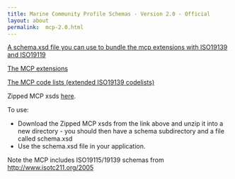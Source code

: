 ```yaml
---
title: Marine Community Profile Schemas - Version 2.0 - Official
layout: about
permalink:  mcp-2.0.html
---
```


<!-- 
  - can use yaml to encode the entries in public 
  - or even just extract with pattern matching on static content
  - Could symbolically link into the public dir? - linking exposes the entire subdirectory...

  - perhaps browse geonetwork plugins...
  - note that it's regenerating constantly...
-->

<!-- think we want hard-coded links in order to control ordering -->

[A schema.xsd file you can use to bundle the mcp extensions with ISO19139 and ISO19119](/public/download/mcpExtensions.xsd)

[The MCP extensions](/public/download/mcpExtensions.xsd)

[The MCP code lists (extended ISO19139 codelists)](/public/download/mcpDwcTerms.xsd)  


Zipped MCP xsds [here](/public/download/zipped.zip). 

To use:

  - Download the Zipped MCP xsds from the link above and unzip it into a new directory - you should then have a schema subdirectory and a file called schema.xsd
  - Use the schema.xsd file in your application.


Note the MCP includes ISO19115/19139 schemas from <http://www.isotc211.org/2005>


